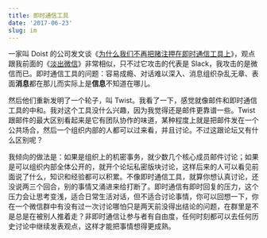 ```yaml
---
title: 即时通信工具
date: '2017-06-23'
slug: im
---
```


一家叫 Doist 的公司发文谈《[为什么我们不再把赌注押在即时通信工具上](https://blog.doist.com/why-were-betting-against-real-time-team-messaging-521804a3da09)》，观点跟我前面的《[淡出微信](/cn/2017/05/wechat/)》非常相似，只不过它攻击的代表是 Slack，我攻击的是微信而已。即时通信工具的问题：容易成瘾、对话难以深入、消息组织杂乱无章、表面**消息**都在那儿而实际上是**信息**不知道在哪儿。

然后他们重新发明了一个轮子，叫 Twist。我看了一下，感觉就像邮件和即时通信工具的中和。我对这个工具没什么兴趣，因为我觉得还是邮件更靠谱一些。Twist 跟邮件的最大区别看起来是它有团队协作的味道，某种程度上就是把邮件发在一个公共场合，然后一个组织内部的人都可以过来看，并且讨论。不过这跟论坛又有什么区别呢？

我倾向的做法是：如果是组织上的机密事务，就少数几个核心成员邮件讨论；如果是可以组织内部全体公开的，就开个论坛私密版块讨论，这样后来的人可以看见前面说了什么，知识和经验都可以积累。不像即时通信工具，就算你想认真讨论，还没说两三个回合，别的事情又涌进来给打断了。即时通信有即时回复的压力，这个压力会让思考变浅，适合日常生活对话，但不适合讨论事情，你可以回想一下，你在一个微信群中有没有过一次讨论哪怕只是两天前没得出结论的问题，在群里是不是总是在被别人推着走？非即时通信让参与者有自由度，任何时刻都可以去任何历史讨论中继续发表观点，这样才能把事情想得更成熟。
